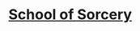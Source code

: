 # [School of Sorcery](https://www.mousehuntgame.com/preferences.php?tab=mousehunt-improved-settings#mousehunt-improved-settings-location-hud)
